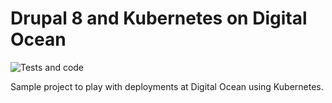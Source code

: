 # Drupal 8 and Kubernetes on Digital Ocean

![Tests and code](https://github.com/juampynr/drupal8-do/workflows/Tests%20and%20code/badge.svg)

Sample project to play with deployments at Digital Ocean using Kubernetes.
